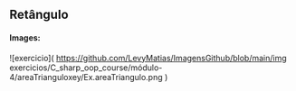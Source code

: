 ## Retângulo



#### Images:



![exercicio](
https://github.com/LevyMatias/ImagensGithub/blob/main/img exercicios/C_sharp_oop_course/módulo-4/areaTrianguloxey/Ex.areaTriangulo.png
)